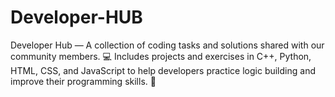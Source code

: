 # Developer-HUB
Developer Hub — A collection of coding tasks and solutions shared with our community members. 💻 Includes projects and exercises in C++, Python, HTML, CSS, and JavaScript to help developers practice logic building and improve their programming skills. 🚀
